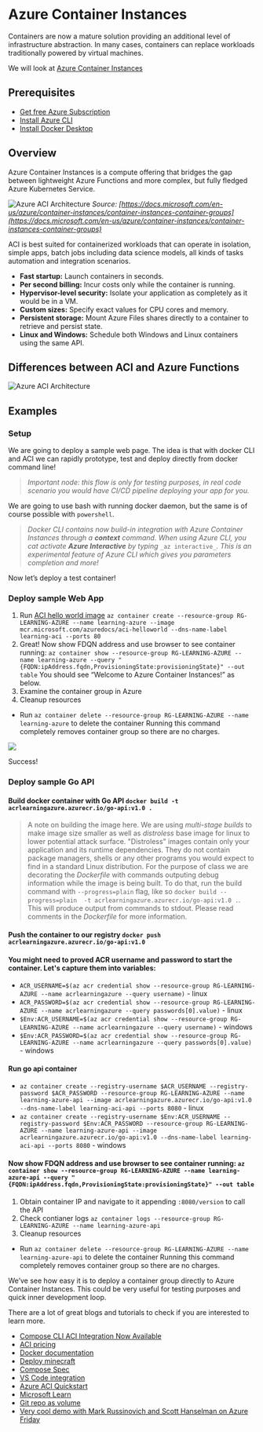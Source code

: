 # Azure Container Instances

Containers are now a mature solution providing an additional level of infrastructure abstraction. In many cases, containers can replace workloads traditionally powered by virtual machines.

We will look at [Azure Container Instances](https://azure.microsoft.com/en-us/services/container-instances/)

## Prerequisites

- [Get free Azure Subscription](https://azure.microsoft.com/en-us/free/)
- [Install Azure CLI](https://docs.microsoft.com/en-us/cli/azure/install-azure-cli)
- [Install Docker Desktop](https://www.docker.com/products/docker-desktop)

## Overview

Azure Container Instances is a compute offering that bridges the gap between lightweight Azure Functions and more complex, but fully fledged Azure Kubernetes Service.

![Azure ACI Architecture](http://www.plantuml.com/plantuml/proxy?cache=yes&src=https://raw.githubusercontent.com/Piotr1215/dca-prep-kit/master/diagrams/azure-aci-architecture.puml&fmt=svg)
*Source: [https://docs.microsoft.com/en-us/azure/container-instances/container-instances-container-groups](https://docs.microsoft.com/en-us/azure/container-instances/container-instances-container-groups)*

ACI is best suited for containerized workloads that can operate in isolation, simple apps, batch jobs including data science models, all kinds of tasks automation and integration scenarios.

- **Fast startup:** Launch containers in seconds.
- **Per second billing:** Incur costs only while the container is running.
- **Hypervisor-level security:** Isolate your application as completely as it would be in a VM.
- **Custom sizes:** Specify exact values for CPU cores and memory.
- **Persistent storage:** Mount Azure Files shares directly to a container to retrieve and persist state.
- **Linux and Windows:** Schedule both Windows and Linux containers using the same API.

## Differences between ACI and Azure Functions

![Azure ACI Architecture](http://www.plantuml.com/plantuml/proxy?cache=yes&src=https://raw.githubusercontent.com/Piotr1215/dca-prep-kit/master/diagrams/azure-aci-minmap.puml&fmt=svg)

## Examples

### Setup

We are going to deploy a sample web page. The idea is that with docker CLI and ACI we can rapidly prototype, test and deploy directly from docker command line!

> _Important node: this flow is only for testing purposes, in real code scenario you would have CI/CD pipeline deploying your app for you._

We are going to use bash with running docker daemon, but the same is of course possible with `powershell`.

> _Docker CLI contains now build-in integration with Azure Container Instances through a_ **_context_** _command. When using Azure CLI, you cat activate_ **_Azure Interactive_** _by typing_ `_az interactive_`_. This is an experimental feature of Azure CLI which gives you parameters completion and more!_

Now let’s deploy a test container!

### Deploy sample Web App

1. Run [ACI hello world image](https://hub.docker.com/r/microsoft/aci-helloworld) `az container create --resource-group RG-LEARNING-AZURE --name learning-azure --image mcr.microsoft.com/azuredocs/aci-helloworld --dns-name-label learning-aci --ports 80`
2. Great! Now show FDQN address and use browser to see container running: `az container show --resource-group RG-LEARNING-AZURE --name learning-azure --query "{FQDN:ipAddress.fqdn,ProvisioningState:provisioningState}" --out table` You should see “Welcome to Azure Container Instances!” as below.
3. Examine the container group in Azure
4. Cleanup resources

- Run `az container delete --resource-group RG-LEARNING-AZURE --name learning-azure` to delete the container
Running this command completely removes container group so there are no charges.

![](https://miro.medium.com/max/2298/1*8cz8mDNbxDofR59gv_VXug.png)

Success!

### Deploy sample Go API

#### Build docker container with Go API `docker build -t acrlearningazure.azurecr.io/go-api:v1.0 .`

> A note on building the image here. We are using *multi-stage builds* to make image size smaller as well as *distroless* base image for linux to lower potential attack surface.
> "Distroless" images contain only your application and its runtime dependencies. They do not contain package managers, shells or any other programs you would expect to find in a standard
> Linux distribution. For the purpose of class we are decorating the *Dockerfile* with commands outputing debug information while the image is being built. To do that, run the build command with `--progress=plain` flag, like so `docker build --progress=plain  -t acrlearningazure.azurecr.io/go-api:v1.0 .`. This will produce output from commands to stdout. Please read comments in the *Dockerfile* for more information.

#### Push the container to our registry `docker push acrlearningazure.azurecr.io/go-api:v1.0`

#### You might need to proved ACR username and password to start the container. Let's capture them into variables:

- `ACR_USERNAME=$(az acr credential show --resource-group RG-LEARNING-AZURE --name acrlearningazure --query username)` - linux
- `ACR_PASSWORD=$(az acr credential show --resource-group RG-LEARNING-AZURE --name acrlearningazure --query passwords[0].value)` - linux
- `$Env:ACR_USERNAME=$(az acr credential show --resource-group RG-LEARNING-AZURE --name acrlearningazure --query username)` - windows
- `$Env:ACR_PASSWORD=$(az acr credential show --resource-group RG-LEARNING-AZURE --name acrlearningazure --query passwords[0].value)` - windows

#### Run go api container

- `az container create --registry-username $ACR_USERNAME --registry-password $ACR_PASSWORD --resource-group RG-LEARNING-AZURE --name learning-azure-api --image acrlearningazure.azurecr.io/go-api:v1.0 --dns-name-label learning-aci-api --ports 8080` - linux
- `az container create --registry-username $Env:ACR_USERNAME --registry-password $Env:ACR_PASSWORD --resource-group RG-LEARNING-AZURE --name learning-azure-api --image acrlearningazure.azurecr.io/go-api:v1.0 --dns-name-label learning-aci-api --ports 8080` - windows


#### Now show FDQN address and use browser to see container running: `az container show --resource-group RG-LEARNING-AZURE --name learning-azure-api --query "{FQDN:ipAddress.fqdn,ProvisioningState:provisioningState}" --out table`

1. Obtain container IP and navigate to it appending `:8080/version` to call the API
2. Check contianer logs `az container logs --resource-group RG-LEARNING-AZURE --name learning-azure-api`
3. Cleanup resources

- Run `az container delete --resource-group RG-LEARNING-AZURE --name learning-azure-api` to delete the container
Running this command completely removes container group so there are no charges.

We’ve see how easy it is to deploy a container group directly to Azure Container Instances. This could be very useful for testing purposes and quick inner development loop.

There are a lot of great blogs and tutorials to check if you are interested to learn more.

- [Compose CLI ACI Integration Now Available](https://www.docker.com/blog/compose-cli-aci-integration-now-available/)
- [ACI pricing](https://azure.microsoft.com/en-gb/pricing/details/container-instances/)
- [Docker documentation](https://docs.docker.com/engine/context/aci-integration/)
- [Deploy minecraft](https://www.docker.com/blog/deploying-a-minecraft-docker-server-to-the-cloud/)
- [Compose Spec](https://www.compose-spec.io/)
- [VS Code integration](https://cloudblogs.microsoft.com/opensource/2020/07/22/vs-code-docker-extension-azure-containers-instances/)
- [Azure ACI Quickstart](https://docs.microsoft.com/en-us/azure/container-instances/quickstart-docker-cli)
- [Microsoft Learn](https://docs.microsoft.com/en-us/learn/modules/run-docker-with-azure-container-instances/)
- [Git repo as volume](https://docs.microsoft.com/en-gb/azure/container-instances/container-instances-volume-gitrepo)
- [Very cool demo with Mark Russinovich and Scott Hanselman on Azure Friday](https://www.youtube.com/watch?v=7G_oDLON7Us&ab_channel=MicrosoftAzure)
